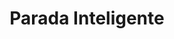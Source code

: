 ---
title: "Parada Inteligente"
url: /ciudad-guayana-puerto-ordaz/parada-inteligente-avenida-guayana/
shop: quiosco
---